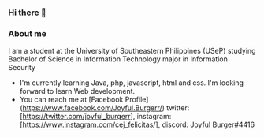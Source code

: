 ### Hi there 👋

### About me

I am a student at the University of Southeastern Philippines (USeP) studying Bachelor of Science in Information Technology major in Information Security

- I'm currently learning Java, php, javascript, html and css. I'm looking forward to learn Web development.
- You can reach me at [Facebook Profile] (https://www.facebook.com/Joyful.Burgerr/) twitter: [https://twitter.com/joyful_burgerr], instagram: [https://www.instagram.com/cej_felicitas/], discord: Joyful Burger#4416
